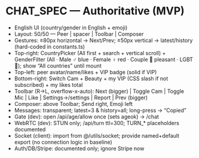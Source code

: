 # CHAT_SPEC — Authoritative (MVP)
- English UI (country/gender in English + emoji)
- Layout: 50/50 — Peer | spacer | Toolbar | Composer
- Gestures: ≥80px horizontal → Next/Prev; ≥50px vertical → latest/history (hard-coded in constants.ts)
- Top-right: CountryPicker (All first + search + vertical scroll) + GenderFilter (All · Male ♂ blue · Female ♀ red · Couple 💑 pleasant · LGBT 🌈); show “All countries” until mount
- Top-left: peer avatar/name/likes + VIP badge (solid if VIP)
- Bottom-right: Switch Cam + Beauty + my VIP (CSS slash if not subscribed) + my likes total
- Toolbar (R→L, overflow-x-auto): Next (bigger) | Toggle Cam | Toggle Mic | Like | Settings→/settings | Report | Prev (bigger)
- Composer: above Toolbar; Send right, Emoji left
- Messages: transparent; latest=3 & history=all; long-press → “Copied”
- Gate (dev): open /api/age/allow once (sets ageok) → /chat
- WebRTC (dev): STUN only; /api/turn ttl=300; TURN_* placeholders documented
- Socket (client): import from @/utils/socket; provide named+default export (no connection logic in baseline)
- Auth/DB/Stripe: documented only; ignore Stripe now
